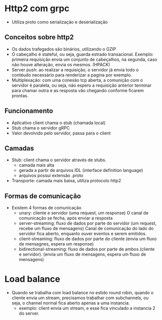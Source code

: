 # Http2 com grpc
- Utiliza proto como serialização e deserialização

## Conceitos sobre http2
- Os dados trafegados são binários, utilizando o GZIP
- O cabeçalho é stateful, ou seja, guarda estrado transacional. Exemplo: primeira requisição envia um conjunto de cabeçalhos, na segunda, caso não houve alteração, envia os mesmos. (HPACK)
- Server push: ao realizar a requisição, o servidor já envia todo o contéudo necessário para renderizar a pagina por exemplo.
- Multiplexação: com uma conexão tcp aberta, a comunição com o servidor é paralela, ou seja, não espero a requisição anterior terminar para chamar outra e as resposta vão chegando conforme ficarem prontas.

## Funcionamento
- Aplicativo client chama o stub (chamada local)
- Stub chama o servidor gRPC
- Valor devolvido pelo servidor, passa para o client 

## Camadas
- Stub: client chama o servidor através de stubs. 
  - camada mais alta
  - gerada a partir de arquivos IDL (interface definition language)
  - arquivos possui extensão .proto 
- Transporte: camada mais baixa, utiliza protocolo http2

## Formas de comunicação
- Existem 4 formas de comunicação
  - unary: cliente e servidor (uma request, um response)
    O canal de comunicação se fecha, após enviar a resposta
  - server-streaming: fluxo de dados por parte do servidor (um request, recebe um fluxo de mensagens)
    Canal de comunicação do lado do servidor fica aberto, enquanto ouver eventos e serem emitidos.
  - client-streaming: fluxo de dados por parte do cliente (envia um fluxo de mensagnes, espera um response)
  - bidirectional-streaming: fluxo de dados por parte de ambos (cliente e servidor). (envia um fluxo de mensagens, espera um fluxo de mensagens)

# Load balance
- Quando se trabalha com load balance no estido round robin, quando o cliente envia um stream, precisamos trabalhar com subchannels, ou seja, o channel normal fica aberto apenas a uma instancia.
  - exemplo: client envia um stream, e esse fica vinculado a instancia 2 do server. 
